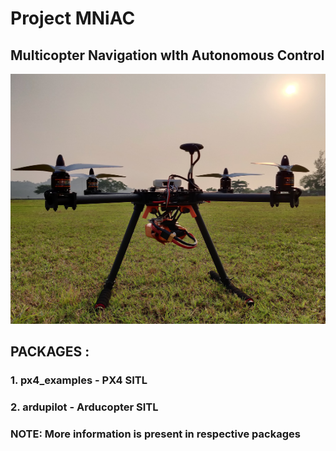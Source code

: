 # Project MNiAC
 
## Multicopter Navigation wIth Autonomous Control



<div align="center">
<img src="resource/ground.jpg" alt="drawing" height="400px" width="600px"/>
</div>

## PACKAGES :

### 1. px4_examples - PX4 SITL
### 2. ardupilot - Arducopter SITL
### NOTE: More information is present in respective packages

